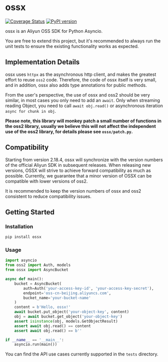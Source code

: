 # ossx

[![Coverage Status](https://coveralls.io/repos/github/sswest/ossx/badge.svg?branch=main)](https://coveralls.io/github/sswest/ossx?branch=main)
[![PyPI version](https://badge.fury.io/py/ossx.svg)](https://badge.fury.io/py/ossx)

ossx is an Aliyun OSS SDK for Python Asyncio.

You are free to extend this project, but it's recommended to always run the unit tests to ensure the existing functionality works as expected.

## Implementation Details

ossx uses `httpx` as the asynchronous http client, and makes the greatest effort to reuse `oss2` code. Therefore, the code of ossx itself is very small, and in addition, ossx also adds type annotations for public methods.

From the user's perspective, the use of ossx and oss2 should be very similar, in most cases you only need to add an `await`. Only when streaming reading Object, you need to call `await obj.read()` or asynchronous iteration `async for chunk in obj`.

**Please note, this library will monkey patch a small number of functions in the oss2 library, usually we believe this will not affect the independent use of the oss2 library, for details please see `ossx/patch.py`.**

## Compatibility

Starting from version 2.18.4, ossx will synchronize with the version numbers of the official Aliyun SDK in subsequent releases. When releasing new versions, OSSX will strive to achieve forward compatibility as much as possible. Currently, we guarantee that a minor version of OSSX can be compatible with lower versions of oss2.

It is recommended to keep the version numbers of ossx and oss2 consistent to reduce compatibility issues.

## Getting Started

### Installation

```bash
pip install ossx
```

### Usage

```python
import asyncio
from oss2 import Auth, models
from ossx import AsyncBucket

async def main():
    bucket = AsyncBucket(
        auth=Auth('your-access-key-id', 'your-access-key-secret'),
        endpoint='oss-cn-beijing.aliyuncs.com',
        bucket_name='your-bucket-name'
    )
    content = b'Hello, ossx!'
    await bucket.put_object('your-object-key', content)
    obj = await bucket.get_object('your-object-key')
    assert isinstance(obj, models.GetObjectResult)
    assert await obj.read() == content
    assert await obj.read() == b''

if __name__ == '__main__':
    asyncio.run(main())
```

You can find the API use cases currently supported in the `tests` directory.
